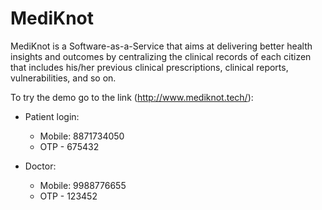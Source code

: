 # MediKnot

MediKnot is a Software-as-a-Service that aims at delivering better health insights and outcomes by centralizing the clinical records of each citizen that includes his/her previous clinical prescriptions, clinical reports, vulnerabilities, and so on.

To try the demo go to the link (http://www.mediknot.tech/):
- Patient login: 
  - Mobile: 8871734050
  - OTP - 675432

- Doctor:
  - Mobile: 9988776655
  - OTP - 123452
